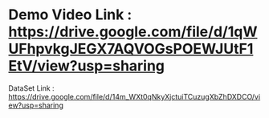 # Demo Video Link : https://drive.google.com/file/d/1qWUFhpvkgJEGX7AQVOGsPOEWJUtF1EtV/view?usp=sharing
DataSet Link : https://drive.google.com/file/d/14m_WXt0qNkyXjctuiTCuzugXbZhDXDCO/view?usp=sharing
